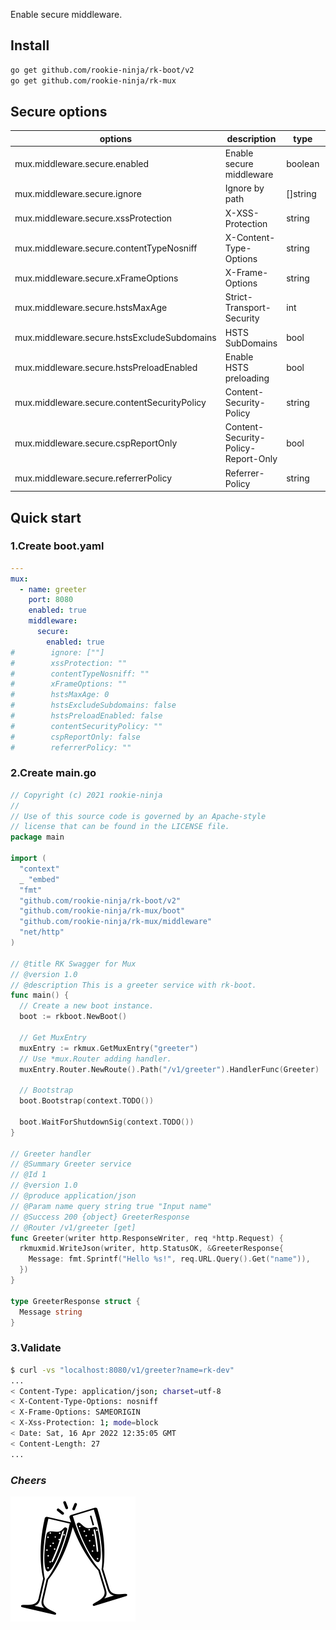 Enable secure middleware.

## Install
```bash
go get github.com/rookie-ninja/rk-boot/v2
go get github.com/rookie-ninja/rk-mux
```

## Secure options
| options                     | description                        | type     | default |
|---------------------------------------------|------------------------------------|----------|-----------------|
| mux.middleware.secure.enabled               | Enable secure middleware           | boolean  | false           |
| mux.middleware.secure.ignore  | Ignore by path                     | []string | []    |
| mux.middleware.secure.xssProtection         | X-XSS-Protection                   | string   | "1; mode=block" |
| mux.middleware.secure.contentTypeNosniff    | X-Content-Type-Options             | string   | nosniff         |
| mux.middleware.secure.xFrameOptions         | X-Frame-Options                    | string   | SAMEORIGIN      |
| mux.middleware.secure.hstsMaxAge            | Strict-Transport-Security          | int      | 0               |
| mux.middleware.secure.hstsExcludeSubdomains | HSTS SubDomains                    | bool     | false           |
| mux.middleware.secure.hstsPreloadEnabled    | Enable HSTS preloading             | bool     | false           |
| mux.middleware.secure.contentSecurityPolicy | Content-Security-Policy            | string   | ""              |
| mux.middleware.secure.cspReportOnly         | Content-Security-Policy-Report-Only | bool     | false           |
| mux.middleware.secure.referrerPolicy        | Referrer-Policy                    | string   | ""              |

## Quick start
### 1.Create boot.yaml
```yaml
---
mux:
  - name: greeter
    port: 8080
    enabled: true
    middleware:
      secure:
        enabled: true
#        ignore: [""]
#        xssProtection: ""
#        contentTypeNosniff: ""
#        xFrameOptions: ""
#        hstsMaxAge: 0
#        hstsExcludeSubdomains: false
#        hstsPreloadEnabled: false
#        contentSecurityPolicy: ""
#        cspReportOnly: false
#        referrerPolicy: ""

```

### 2.Create main.go
```go
// Copyright (c) 2021 rookie-ninja
//
// Use of this source code is governed by an Apache-style
// license that can be found in the LICENSE file.
package main

import (
  "context"
  _ "embed"
  "fmt"
  "github.com/rookie-ninja/rk-boot/v2"
  "github.com/rookie-ninja/rk-mux/boot"
  "github.com/rookie-ninja/rk-mux/middleware"
  "net/http"
)

// @title RK Swagger for Mux
// @version 1.0
// @description This is a greeter service with rk-boot.
func main() {
  // Create a new boot instance.
  boot := rkboot.NewBoot()

  // Get MuxEntry
  muxEntry := rkmux.GetMuxEntry("greeter")
  // Use *mux.Router adding handler.
  muxEntry.Router.NewRoute().Path("/v1/greeter").HandlerFunc(Greeter)

  // Bootstrap
  boot.Bootstrap(context.TODO())

  boot.WaitForShutdownSig(context.TODO())
}

// Greeter handler
// @Summary Greeter service
// @Id 1
// @version 1.0
// @produce application/json
// @Param name query string true "Input name"
// @Success 200 {object} GreeterResponse
// @Router /v1/greeter [get]
func Greeter(writer http.ResponseWriter, req *http.Request) {
  rkmuxmid.WriteJson(writer, http.StatusOK, &GreeterResponse{
    Message: fmt.Sprintf("Hello %s!", req.URL.Query().Get("name")),
  })
}

type GreeterResponse struct {
  Message string
}
```

### 3.Validate
```bash
$ curl -vs "localhost:8080/v1/greeter?name=rk-dev"
...
< Content-Type: application/json; charset=utf-8
< X-Content-Type-Options: nosniff
< X-Frame-Options: SAMEORIGIN
< X-Xss-Protection: 1; mode=block
< Date: Sat, 16 Apr 2022 12:35:05 GMT
< Content-Length: 27
...
```

### _**Cheers**_
![](../../../img/user-guide/cheers.png)